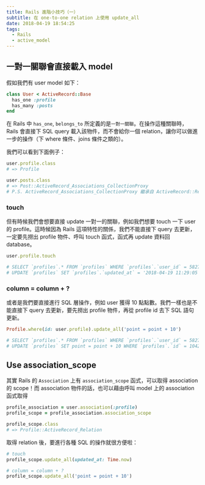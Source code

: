 ```yaml
---
title: Rails 進階小技巧（一）
subtitle: 在 one-to-one relation 上使用 update_all
date: 2018-04-19 18:54:25
tags:
  - Rails
  - active_model
---
```


## 一對一關聯會直接載入 model

假如我們有 user model 如下：

```rb
class User < ActiveRecord::Base
  has_one :profile
  has_many :posts
end
```

在 Rails 中 `has_one`, `belongs_to` 所定義的是`一對一關聯`。在操作這種關聯時，Rails 會直接下 SQL query 載入該物件，而不會給你一個 relation，讓你可以做進一步的操作（下 where 條件、joins 條件之類的）。

我們可以看到下面例子：


```rb
user.profile.class
# => Profile

user.posts.class
# => Post::ActiveRecord_Associations_CollectionProxy 
# P.S. ActiveRecord_Associations_CollectionProxy 繼承自 ActiveRecord::Relation
```

### touch
但有時候我們會想要直接 update 一對一的關聯，例如我們想要 touch 一下 user 的 profile。這時候因為 Rails 這項特性的關係，我們不能直接下 query 去更新，一定要先撈出 profile 物件、呼叫 touch 函式，函式再 update 資料回 database。

```rb
user.profile.touch

# SELECT `profiles`.* FROM `profiles` WHERE `profiles`.`user_id` = 5827 LIMIT 1
# UPDATE `profiles` SET `profiles`.`updated_at` = '2018-04-19 11:29:05' WHERE `profiles`.`id` = 1042936
```

### column = column + ?
或者是我們要直接進行 SQL 層操作，例如 user 獲得 10 點點數。我們一樣也是不能直接下 query 去更新，要先撈出 profile 物件，再從 profile id 去下 SQL 語句更新。
```rb
Profile.where(id: user.profile).update_all('point = point + 10')

# SELECT `profiles`.* FROM `profiles` WHERE `profiles`.`user_id` = 5827 LIMIT 1
# UPDATE `profiles` SET point = point + 10 WHERE `profiles`.`id` = 1042936
```


## Use association_scope

其實 Rails 的 `Association` 上有 `association_scope` 函式，可以取得 association 的 scope！而 association 物件的話，也可以藉由呼叫 model 上的 association 函式取得

```rb
profile_association = user.association(:profile)
profile_scope = profile_association.association_scope

profile_scope.class
# => Profile::ActiveRecord_Relation
```

取得 relation 後，要進行各種 SQL 的操作就很方便啦：

```rb
# touch
profile_scope.update_all(updated_at: Time.now)

# column = column + ?
profile_scope.update_all('point = point + 10')
```



